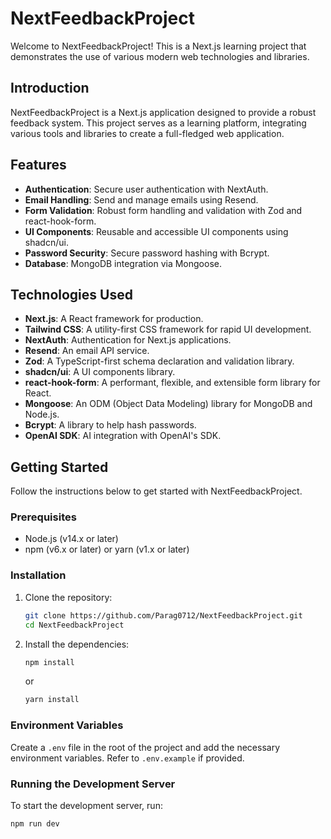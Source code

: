 # NextFeedbackProject

Welcome to NextFeedbackProject! This is a Next.js learning project that demonstrates the use of various modern web technologies and libraries.

## Introduction

NextFeedbackProject is a Next.js application designed to provide a robust feedback system. This project serves as a learning platform, integrating various tools and libraries to create a full-fledged web application.

## Features

- **Authentication**: Secure user authentication with NextAuth.
- **Email Handling**: Send and manage emails using Resend.
- **Form Validation**: Robust form handling and validation with Zod and react-hook-form.
- **UI Components**: Reusable and accessible UI components using shadcn/ui.
- **Password Security**: Secure password hashing with Bcrypt.
- **Database**: MongoDB integration via Mongoose.

## Technologies Used

- **Next.js**: A React framework for production.
- **Tailwind CSS**: A utility-first CSS framework for rapid UI development.
- **NextAuth**: Authentication for Next.js applications.
- **Resend**: An email API service.
- **Zod**: A TypeScript-first schema declaration and validation library.
- **shadcn/ui**: A UI components library.
- **react-hook-form**: A performant, flexible, and extensible form library for React.
- **Mongoose**: An ODM (Object Data Modeling) library for MongoDB and Node.js.
- **Bcrypt**: A library to help hash passwords.
- **OpenAI SDK**: AI integration with OpenAI's SDK.

## Getting Started

Follow the instructions below to get started with NextFeedbackProject.

### Prerequisites

- Node.js (v14.x or later)
- npm (v6.x or later) or yarn (v1.x or later)

### Installation

1. Clone the repository:

    ```sh
    git clone https://github.com/Parag0712/NextFeedbackProject.git
    cd NextFeedbackProject
    ```

2. Install the dependencies:

    ```sh
    npm install
    ```

    or

    ```sh
    yarn install
    ```

### Environment Variables

Create a `.env` file in the root of the project and add the necessary environment variables. Refer to `.env.example` if provided.

### Running the Development Server

To start the development server, run:

```sh
npm run dev